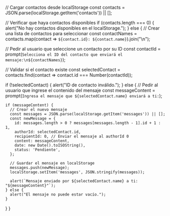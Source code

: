 // Cargar contactos desde localStorage
const contacts = JSON.parse(localStorage.getItem('contacts')) || [];

// Verificar que haya contactos disponibles
if (contacts.length === 0) {
  alert("No hay contactos disponibles en el localStorage.");
} else {
  // Crear una lista de contactos para seleccionar
  const contactNames = contacts.map(contact => `${contact.id}: ${contact.name}`).join("\n");
  
  // Pedir al usuario que seleccione un contacto por su ID
  const contactId = prompt(`Selecciona el ID del contacto que enviará el mensaje:\n${contactNames}`);
  
  // Validar si el contacto existe
  const selectedContact = contacts.find(contact => contact.id === Number(contactId));
  
  if (!selectedContact) {
    alert("ID de contacto inválido.");
  } else {
    // Pedir al usuario que ingrese el contenido del mensaje
    const messageContent = prompt(`Ingresa el mensaje que ${selectedContact.name} enviará a ti:`);

    if (messageContent) {
      // Crear el nuevo mensaje
      const messages = JSON.parse(localStorage.getItem('messages')) || [];
      const newMessage = {
        id: messages.length > 0 ? messages[messages.length - 1].id + 1 : 1,
        authorId: selectedContact.id,
        recipientId: 0, // Enviar el mensaje al authorId 0
        content: messageContent,
        date: new Date().toISOString(),
        status: 'Pendiente',
      };

      // Guardar el mensaje en localStorage
      messages.push(newMessage);
      localStorage.setItem('messages', JSON.stringify(messages));

      alert(`Mensaje enviado por ${selectedContact.name} a ti: "${messageContent}"`);
    } else {
      alert("El mensaje no puede estar vacío.");
    }
  }
}
